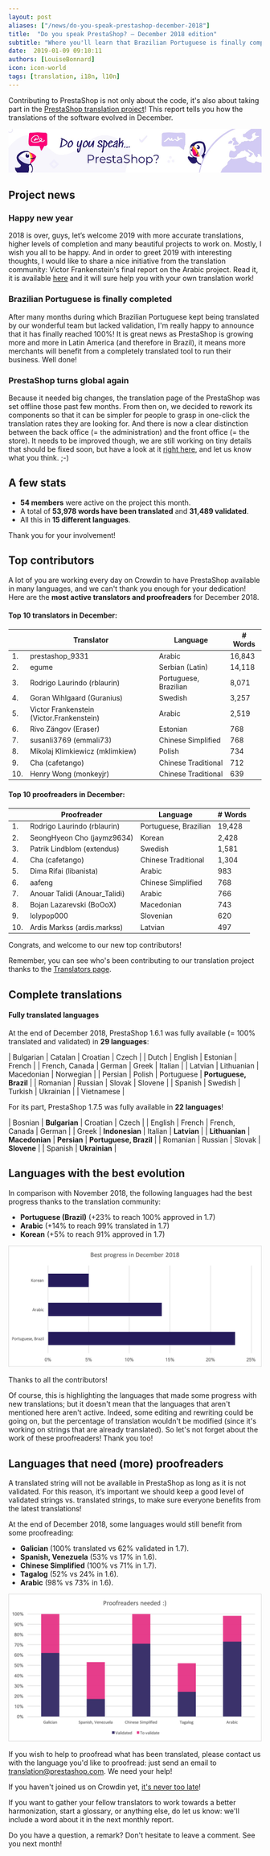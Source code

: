 ```yaml
---
layout: post
aliases: ["/news/do-you-speak-prestashop-december-2018"]
title:  "Do you speak PrestaShop? – December 2018 edition"
subtitle: "Where you'll learn that Brazilian Portuguese is finally completed"
date:  2019-01-09 09:10:11
authors: [LouiseBonnard]
icon: icon-world
tags: [translation, i18n, l10n]
---
```


Contributing to PrestaShop is not only about the code, it's also about taking part in the [PrestaShop translation project](https://crowdin.com/project/prestashop-official)! This report tells you how the translations of the software evolved in December.

![Crowdin Monthly banner](/assets/images/2019/01/Build-Crowdin-banner.jpg)

## Project news


### Happy new year

2018 is over, guys, let’s welcome 2019 with more accurate translations, higher levels of completion and many beautiful projects to work on. Mostly, I wish you all to be happy. And in order to greet 2019 with interesting thoughts, I would like to share a nice initiative from the translation community: Victor Frankenstein's final report on the Arabic project. Read it, it is available [here](https://steemit.com/utopian-io/@dr-frankenstein/final-report-the-prestashop-project) and it will sure help you with your own translation work!


### Brazilian Portuguese is finally completed

After many months during which Brazilian Portuguese kept being translated by our wonderful team but lacked validation, I'm really happy to announce that it has finally reached 100%! It is great news as PrestaShop is growing more and more in Latin America (and therefore in Brazil), it means more merchants will benefit from a completely translated tool to run their business. Well done!


### PrestaShop turns global again

Because it needed big changes, the translation page of the PrestaShop was set offline those past few months. From then on, we decided to rework its components so that it can be simpler for people to grasp in one-click the translation rates they are looking for. And there is now a clear distinction between the back office (= the administration) and the front office (= the store). It needs to be improved though, we are still working on tiny details that should be fixed soon, but have a look at it [right here](https://www.prestashop.com/en/translations), and let us know what you think. ;-)


## A few stats
 
* **54 members** were active on the project this month.
* A total of **53,978 words have been translated** and **31,489 validated**.
* All this in **15 different languages**.
 
Thank you for your involvement!
 
 
## Top contributors
 
A lot of you are working every day on Crowdin to have PrestaShop available in many languages, and we can't thank you enough for your dedication! Here are the **most active translators and proofreaders** for December 2018.
 
#### Top 10 translators in December:
 
| |Translator | Language | # Words
|-|---------- | -------- | ----------------
 1. | prestashop_9331 | Arabic | 16,843
 2. | egume | Serbian (Latin) | 14,118
 3. | Rodrigo Laurindo (rblaurin) | Portuguese, Brazilian | 8,071
 4. | Goran Wihlgaard (Guranius) | Swedish | 3,257
 5. | Victor Frankenstein (Victor.Frankenstein) | Arabic | 2,519
 6. | Rivo Zängov (Eraser) | Estonian | 768
 7. | susanli3769 (emmali73) | Chinese Simplified | 768
 8. | Mikolaj Klimkiewicz (mklimkiew) | Polish | 734
 9. | Cha (cafetango) | Chinese Traditional | 712
10. | Henry Wong (monkeyjr) | Chinese Traditional | 639
 
 
#### Top 10 proofreaders in December:
 
| | Proofreader | Language | # Words
|-| ---------- | -------- | ----------------
 1. | Rodrigo Laurindo (rblaurin) | Portuguese, Brazilian | 19,428
 2. | SeongHyeon Cho (jaymz9634) | Korean | 2,428
 3. | Patrik Lindblom (extendus) | Swedish | 1,581
 4. | Cha (cafetango) | Chinese Traditional | 1,304
 5. | Dima Rifai (libanista) | Arabic | 983
 6. | aafeng | Chinese Simplified | 768
 7. | Anouar Talidi (Anouar_Talidi) | Arabic | 766
 8. | Bojan Lazarevski (BoOoX) | Macedonian | 743
 9. | lolypop000 | Slovenian | 620
10. | Ardis Markss (ardis.markss) | Latvian | 497
 
Congrats, and welcome to our new top contributors!
 
Remember, you can see who's been contributing to our translation project thanks to the [Translators page](http://translators.prestashop.com/).
 
 
## Complete translations
 
#### Fully translated languages
 
At the end of December 2018, PrestaShop 1.6.1 was fully available (= 100% translated and validated) in **29 languages**:
 
| Bulgarian | Catalan | Croatian | Czech |
| Dutch | English | Estonian | French |
| French, Canada | German | Greek | Italian |
| Latvian | Lithuanian | Macedonian | Norwegian |
| Persian | Polish | Portuguese | **Portuguese, Brazil** |
| Romanian | Russian | Slovak | Slovene |
| Spanish | Swedish | Turkish | Ukrainian |
| Vietnamese |
 
For its part, PrestaShop 1.7.5 was fully available in **22 languages**!
 
| Bosnian | **Bulgarian** | Croatian | Czech |
| English | French | French, Canada | German |
| Greek | **Indonesian** | Italian | **Latvian** |
| **Lithuanian** | **Macedonian** | **Persian** | **Portuguese, Brazil** |
| Romanian | Russian | Slovak | **Slovene** |
| Spanish | **Ukrainian** |
 
 
## Languages with the best evolution
 
In comparison with November 2018, the following languages had the best progress thanks to the translation community:
 
* **Portuguese (Brazil)** (+23% to reach 100% approved in 1.7)
* **Arabic** (+14% to reach 99% translated in 1.7)
* **Korean** (+5% to reach 91% approved in 1.7)
 
![Best translation progress for December 2018](/assets/images/2019/01/Build-Crowdin-progress-December18.png)
 
Thanks to all the contributors!
 
Of course, this is highlighting the languages that made some progress with new translations; but it doesn't mean that the languages that aren't mentioned here aren't active. Indeed, some editing and rewriting could be going on, but the percentage of translation wouldn't be modified (since it's working on strings that are already translated). So let's not forget about the work of these proofreaders! Thank you too!
 
 
## Languages that need (more) proofreaders
 
A translated string will not be available in PrestaShop as long as it is not validated. For this reason, it’s important we should keep a good level of validated strings vs. translated strings, to make sure everyone benefits from the latest translations!
 
At the end of December 2018, some languages would still benefit from some proofreading:
 
* **Galician** (100% translated vs 62% validated in 1.7).
* **Spanish, Venezuela** (53% vs 17% in 1.6).
* **Chinese Simplified** (100% vs 71% in 1.7).
* **Tagalog** (52% vs 24% in 1.6).
* **Arabic** (98% vs 73% in 1.6).
 
![Languages that need proofreading](/assets/images/2019/01/Build-Crowdin-proofreading-December18.png)
 
If you wish to help to proofread what has been translated, please contact us with the language you'd like to proofread: just send an email to translation@prestashop.com. We need your help! 
 
If you haven't joined us on Crowdin yet, [it's never too late](https://crowdin.com/project/prestashop-official)!
 
If you want to gather your fellow translators to work towards a better harmonization, start a glossary, or anything else, do let us know: we'll include a word about it in the next monthly report.
 
Do you have a question, a remark? Don't hesitate to leave a comment. See you next month!
